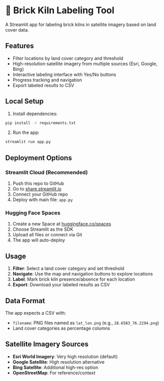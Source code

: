 # 🧱 Brick Kiln Labeling Tool

A Streamlit app for labeling brick kilns in satellite imagery based on land cover data.

## Features

- Filter locations by land cover category and threshold
- High-resolution satellite imagery from multiple sources (Esri, Google, Bing)
- Interactive labeling interface with Yes/No buttons
- Progress tracking and navigation
- Export labeled results to CSV

## Local Setup

1. Install dependencies:
```bash
pip install -r requirements.txt
```

2. Run the app:
```bash
streamlit run app.py
```

## Deployment Options

### Streamlit Cloud (Recommended)
1. Push this repo to GitHub
2. Go to [share.streamlit.io](https://share.streamlit.io)
3. Connect your GitHub repo
4. Deploy with main file: `app.py`

### Hugging Face Spaces
1. Create a new Space at [huggingface.co/spaces](https://huggingface.co/spaces)
2. Choose Streamlit as the SDK
3. Upload all files or connect via Git
4. The app will auto-deploy

## Usage

1. **Filter**: Select a land cover category and set threshold
2. **Navigate**: Use the map and navigation buttons to explore locations
3. **Label**: Mark brick kiln presence/absence for each location
4. **Export**: Download your labeled results as CSV

## Data Format

The app expects a CSV with:
- `filename`: PNG files named as `lat_lon.png` (e.g., `28.6583_76.2294.png`)
- Land cover categories as percentage columns

## Satellite Imagery Sources

- **Esri World Imagery**: Very high resolution (default)
- **Google Satellite**: High resolution alternative
- **Bing Satellite**: Additional high-res option
- **OpenStreetMap**: For reference/context